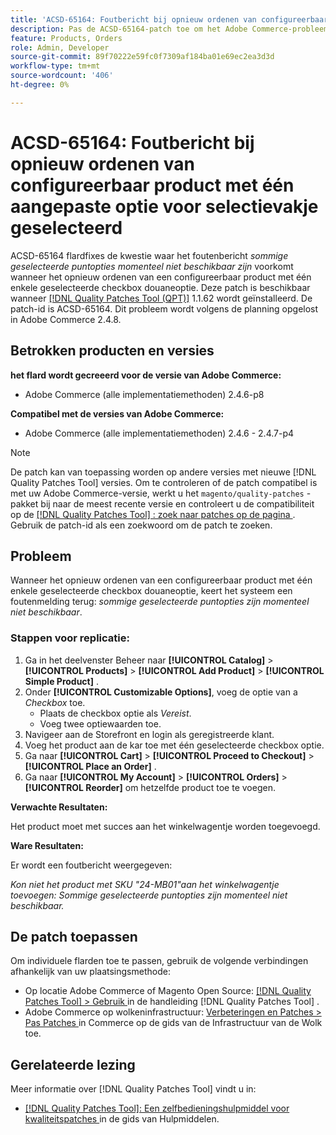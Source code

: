 ```yaml
---
title: 'ACSD-65164: Foutbericht bij opnieuw ordenen van configureerbaar product met één aangepaste optie voor selectievakje geselecteerd'
description: Pas de ACSD-65164-patch toe om het Adobe Commerce-probleem op te lossen waarbij het foutbericht *Sommige geselecteerde itemopties zijn momenteel niet beschikbaar* wanneer een configureerbaar product opnieuw wordt geordend met één geselecteerde aangepaste optie voor selectievakjes.
feature: Products, Orders
role: Admin, Developer
source-git-commit: 89f70222e59fc0f7309af184ba01e69ec2ea3d3d
workflow-type: tm+mt
source-wordcount: '406'
ht-degree: 0%

---
```



# ACSD-65164: Foutbericht bij opnieuw ordenen van configureerbaar product met één aangepaste optie voor selectievakje geselecteerd

ACSD-65164 flardfixes de kwestie waar het foutenbericht *sommige geselecteerde puntopties momenteel niet beschikbaar zijn* voorkomt wanneer het opnieuw ordenen van een configureerbaar product met één enkele geselecteerde checkbox douaneoptie. Deze patch is beschikbaar wanneer [[!DNL Quality Patches Tool (QPT)]](/help/tools/quality-patches-tool/quality-patches-tool-to-self-serve-quality-patches.md) 1.1.62 wordt geïnstalleerd. De patch-id is ACSD-65164. Dit probleem wordt volgens de planning opgelost in Adobe Commerce 2.4.8.

## Betrokken producten en versies

**het flard wordt gecreeerd voor de versie van Adobe Commerce:**

* Adobe Commerce (alle implementatiemethoden) 2.4.6-p8

**Compatibel met de versies van Adobe Commerce:**

* Adobe Commerce (alle implementatiemethoden) 2.4.6 - 2.4.7-p4

>[!NOTE]
>
>De patch kan van toepassing worden op andere versies met nieuwe [!DNL Quality Patches Tool] versies. Om te controleren of de patch compatibel is met uw Adobe Commerce-versie, werkt u het `magento/quality-patches` -pakket bij naar de meest recente versie en controleert u de compatibiliteit op de [[!DNL Quality Patches Tool] : zoek naar patches op de pagina ](https://experienceleague.adobe.com/tools/commerce-quality-patches/index.html?lang=nl-NL) . Gebruik de patch-id als een zoekwoord om de patch te zoeken.

## Probleem

Wanneer het opnieuw ordenen van een configureerbaar product met één enkele geselecteerde checkbox douaneoptie, keert het systeem een foutenmelding terug: *sommige geselecteerde puntopties zijn momenteel niet beschikbaar*.

### Stappen voor replicatie:

1. Ga in het deelvenster Beheer naar **[!UICONTROL Catalog]** > **[!UICONTROL Products]** > **[!UICONTROL Add Product]** > **[!UICONTROL Simple Product]** .
1. Onder **[!UICONTROL Customizable Options]**, voeg de optie van a *Checkbox* toe.
   * Plaats de checkbox optie als *Vereist*.
   * Voeg twee optiewaarden toe.
1. Navigeer aan de Storefront en login als geregistreerde klant.
1. Voeg het product aan de kar toe met één geselecteerde checkbox optie.
1. Ga naar **[!UICONTROL Cart]** > **[!UICONTROL Proceed to Checkout]** > **[!UICONTROL Place an Order]** .
1. Ga naar **[!UICONTROL My Account]** > **[!UICONTROL Orders]** > **[!UICONTROL Reorder]** om hetzelfde product toe te voegen.

**Verwachte Resultaten:**

Het product moet met succes aan het winkelwagentje worden toegevoegd.

**Ware Resultaten:**

Er wordt een foutbericht weergegeven:

*Kon niet het product met SKU &quot;24-MB01&quot;aan het winkelwagentje toevoegen: Sommige geselecteerde puntopties zijn momenteel niet beschikbaar.*

## De patch toepassen

Om individuele flarden toe te passen, gebruik de volgende verbindingen afhankelijk van uw plaatsingsmethode:

* Op locatie Adobe Commerce of Magento Open Source: [[!DNL Quality Patches Tool] > Gebruik ](/help/tools/quality-patches-tool/usage.md) in de handleiding [!DNL Quality Patches Tool] .
* Adobe Commerce op wolkeninfrastructuur: [ Verbeteringen en Patches > Pas Patches ](https://experienceleague.adobe.com/docs/commerce-cloud-service/user-guide/develop/upgrade/apply-patches.html?lang=nl-NL) in Commerce op de gids van de Infrastructuur van de Wolk toe.

## Gerelateerde lezing

Meer informatie over [!DNL Quality Patches Tool] vindt u in:

* [[!DNL Quality Patches Tool]: Een zelfbedieningshulpmiddel voor kwaliteitspatches ](/help/tools/quality-patches-tool/quality-patches-tool-to-self-serve-quality-patches.md) in de gids van Hulpmiddelen.
